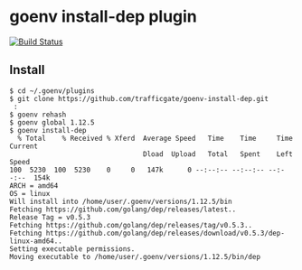 # goenv install-dep plugin

[![Build Status](https://travis-ci.org/trafficgate/goenv-install-dep.svg?branch=master)](https://travis-ci.org/trafficgate/goenv-install-dep)

## Install

```shell
$ cd ~/.goenv/plugins
$ git clone https://github.com/trafficgate/goenv-install-dep.git
 :
$ goenv rehash
$ goenv global 1.12.5
$ goenv install-dep
  % Total    % Received % Xferd  Average Speed   Time    Time     Time  Current
                                 Dload  Upload   Total   Spent    Left  Speed
100  5230  100  5230    0     0   147k      0 --:--:-- --:--:-- --:--:--  154k
ARCH = amd64
OS = linux
Will install into /home/user/.goenv/versions/1.12.5/bin
Fetching https://github.com/golang/dep/releases/latest..
Release Tag = v0.5.3
Fetching https://github.com/golang/dep/releases/tag/v0.5.3..
Fetching https://github.com/golang/dep/releases/download/v0.5.3/dep-linux-amd64..
Setting executable permissions.
Moving executable to /home/user/.goenv/versions/1.12.5/bin/dep
```
